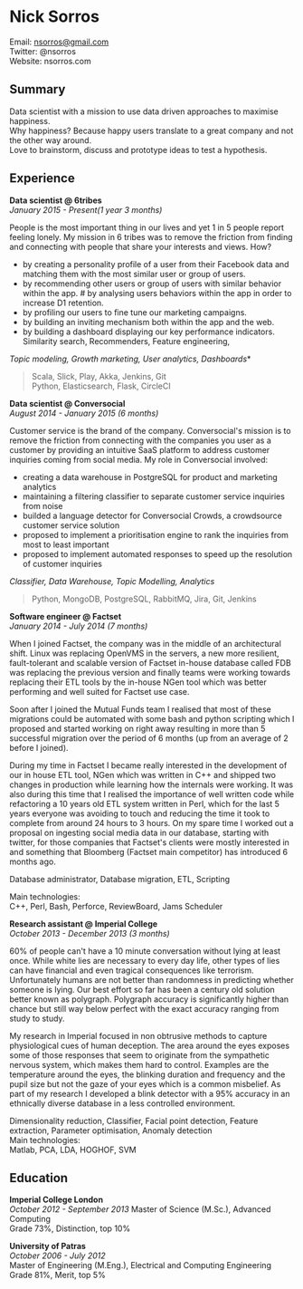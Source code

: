 # Nick Sorros

Email: nsorros@gmail.com  
Twitter: @nsorros  
Website: nsorros.com    

## Summary
  
Data scientist with a mission to use data driven approaches to maximise happiness.  
Why happiness? Because happy users translate to a great company and not the other way around.  
Love to brainstorm, discuss and prototype ideas to test a hypothesis.
  
## Experience
  
**Data scientist @ 6tribes**  
*January 2015 - Present(1 year 3 months)*

People is the most important thing in our lives and yet 1 in 5 people report feeling lonely. My mission in
6 tribes was to remove the friction from finding and connecting with people that share your interests and views. How?

* by creating a personality profile of a user from their Facebook data and matching them with the most similar user or group of users.
* by recommending other users or group of users with similar behavior within the app. # by analysing users behaviors within the app in order to increase D1 retention.
* by profiling our users to fine tune our marketing campaigns.
* by building an inviting mechanism
both within the app and the web.
* by building a dashboard displaying our key performance indicators. Similarity search, Recommenders, Feature engineering, 
  
*Topic modeling, Growth marketing, User analytics, Dashboards**  
> Scala, Slick, Play, Akka, Jenkins, Git  
> Python, Elasticsearch, Flask, CircleCI  
  
**Data scientist @ Conversocial**  
*August 2014 - January 2015 (6 months)*  
  
Customer service is the brand of the company. Conversocial's mission is to remove the friction from
connecting with the companies you user as a customer by providing an intuitive SaaS platform to address customer inquiries coming from social media. My role in Conversocial involved:  
  
* creating a data warehouse in PostgreSQL for product and marketing analytics
* maintaining a filtering classifier to separate customer service inquiries from noise
* builded a language detector for Conversocial Crowds, a crowdsource customer service solution
* proposed to implement a prioritisation engine to rank the inquiries from most to least important
* proposed to implement automated responses to speed up the resolution of customer inquiries  

*Classifier, Data Warehouse, Topic Modelling, Analytics*  
> Python, MongoDB, PostgreSQL, RabbitMQ, Jira, Git, Jenkins  
  
**Software engineer @ Factset**  
*January 2014 - July 2014 (7 months)*  
  
When I joined Factset, the company was in the middle of an architectural shift. Linux was replacing OpenVMS in the servers, a new more resilient, fault-tolerant and scalable version of Factset in-house database called FDB was replacing the previous version and finally teams were working towards replacing their ETL tools by the in-house NGen tool which was better performing and well suited for Factset use case.  
  
Soon after I joined the Mutual Funds team I realised that most of these migrations could be automated with some bash and python scripting which I proposed and started working on right away resulting in more than 5 successful migration over the period of 6 months (up from an average of 2 before I joined).  

During my time in Factset I became really interested in the development of our in house ETL tool, NGen which was written in C++ and shipped two changes in production while learning how the internals were working. It was also during this time that I realised the importance of well written code while refactoring a 10 years old ETL system written in Perl, which for the last 5 years everyone was avoiding to touch and reducing the time it took to complete from around 24 hours to 3 hours. On my spare time I worked out a proposal on ingesting social media data in our database, starting with twitter, for those companies that Factset's clients were mostly interested in and something that Bloomberg (Factset main competitor) has introduced 6 months ago.  
  
Database administrator, Database migration, ETL, Scripting    
  
Main technologies:  
C++, Perl, Bash, Perforce, ReviewBoard, Jams Scheduler
  
**Research assistant @ Imperial College**  
*October 2013 - December 2013 (3 months)*  
  
60% of people can't have a 10 minute conversation without lying at least once. While white lies are necessary
to every day life, other types of lies can have financial and even tragical consequences like terrorism. Unfortunately humans are not better than randomness in predicting whether someone is lying. Our best effort so far has been a century old solution better known as polygraph. Polygraph accuracy is significantly higher than chance but still way below perfect with the exact accuracy ranging from study to study.  
  
My research in Imperial focused in non obtrusive methods to capture physiological cues of human deception. The area around the eyes exposes some of those responses that seem to originate from the sympathetic nervous system, which makes them hard to control. Examples are the temperature around the eyes, the blinking duration and frequency and the pupil size but not the gaze of your eyes which is a common misbelief. As part of my research I developed a blink detector with a 95% accuracy in an ethnically diverse database in a less controlled environment.  
  
Dimensionality reduction, Classifier, Facial point detection, Feature extraction, Parameter optimisation, Anomaly detection   
Main technologies:  
Matlab, PCA, LDA, HOGHOF, SVM
  
## Education
  
**Imperial College London**  
*October 2012 - September 2013*
Master of Science (M.Sc.), Advanced Computing   
Grade 73%, Distinction, top 10%  
  
**University of Patras**  
*October 2006 - July 2012*  
Master of Engineering (M.Eng.), Electrical and Computing Engineering  
Grade 81%, Merit, top 5%  
  

